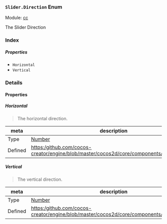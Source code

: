 ### `Slider.Direction` Enum



Module: [cc](../modules/cc.md)




The Slider Direction

### Index

##### Properties

  - `Horizontal`
  - `Vertical`

### Details

#### Properties


##### Horizontal

> The horizontal direction.

| meta | description |
|------|-------------|
| Type | <a href="https://developer.mozilla.org/en/JavaScript/Reference/Global_Objects/Number" class="crosslink external" target="_blank">Number</a> |
| Defined | [https:/github.com/cocos-creator/engine/blob/master/cocos2d/core/components/CCSlider.js:35](https:/github.com/cocos-creator/engine/blob/master/cocos2d/core/components/CCSlider.js#L35) |



##### Vertical

> The vertical direction.

| meta | description |
|------|-------------|
| Type | <a href="https://developer.mozilla.org/en/JavaScript/Reference/Global_Objects/Number" class="crosslink external" target="_blank">Number</a> |
| Defined | [https:/github.com/cocos-creator/engine/blob/master/cocos2d/core/components/CCSlider.js:41](https:/github.com/cocos-creator/engine/blob/master/cocos2d/core/components/CCSlider.js#L41) |


